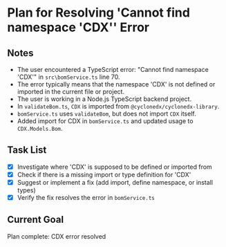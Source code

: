 # Plan for Resolving 'Cannot find namespace 'CDX'' Error

## Notes
- The user encountered a TypeScript error: "Cannot find namespace 'CDX'" in `src\bomService.ts` line 70.
- The error typically means that the namespace 'CDX' is not defined or imported in the current file or project.
- The user is working in a Node.js TypeScript backend project.
- In `validateBom.ts`, `CDX` is imported from `@cyclonedx/cyclonedx-library`.
- `bomService.ts` uses `validateBom`, but does not import `CDX` itself.
- Added import for CDX in `bomService.ts` and updated usage to `CDX.Models.Bom`.

## Task List
- [x] Investigate where 'CDX' is supposed to be defined or imported from
- [x] Check if there is a missing import or type definition for 'CDX'
- [x] Suggest or implement a fix (add import, define namespace, or install types)
- [x] Verify the fix resolves the error in `bomService.ts`

## Current Goal
Plan complete: CDX error resolved

